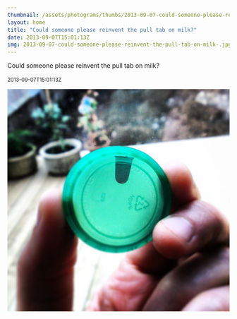```yaml
---
thumbnail: /assets/photograms/thumbs/2013-09-07-could-someone-please-reinvent-the-pull-tab-on-milk-.jpg
layout: home
title: "Could someone please reinvent the pull tab on milk?"
date: 2013-09-07T15:01:13Z
img: 2013-09-07-could-someone-please-reinvent-the-pull-tab-on-milk-.jpg
---
```


Could someone please reinvent the pull tab on milk?

<small>2013-09-07T15:01:13Z</small>

![Could someone please reinvent the pull tab on milk?](2013-09-07-could-someone-please-reinvent-the-pull-tab-on-milk-.jpg)
